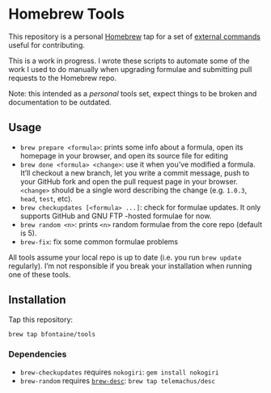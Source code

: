 # Homebrew Tools

This repository is a personal [Homebrew](http://brew.sh) tap for a set of
[external commands][ext] useful for contributing.

[ext]: https://github.com/Homebrew/homebrew/blob/master/share/doc/homebrew/External-Commands.md#external-commands

This is a work in progress. I wrote these scripts to automate some of the work
I used to do manually when upgrading formulae and submitting pull requests to
the Homebrew repo.

Note: this intended as a *personal* tools set, expect things to be broken and
documentation to be outdated.

## Usage

* `brew prepare <formula>`: prints some info about a formula, open its homepage
  in your browser, and open its source file for editing
* `brew done <formula> <change>`: use it when you’ve modified a formula. It’ll
  checkout a new branch, let you write a commit message, push to your GitHub
  fork and open the pull request page in your browser. `<change>` should be a
  single word describing the change (e.g. `1.0.3`, `head`, `test`, etc).
* `brew checkupdates [<formula> ...]`: check for formulae updates. It only
  supports GitHub and GNU FTP -hosted formulae for now.
* `brew random <n>`: prints `<n>` random formulae from the core repo (default
  is 5).
* `brew-fix`: fix some common formulae problems

All tools assume your local repo is up to date (i.e. you run `brew
update` regularly). I’m not responsible if you break your installation when
running one of these tools.

## Installation

Tap this repository:

    brew tap bfontaine/tools

### Dependencies

* `brew-checkupdates` requires `nokogiri`: `gem install nokogiri`
* `brew-random` requires [`brew-desc`][desc]: `brew tap telemachus/desc`

[desc]: https://github.com/telemachus/homebrew-desc
